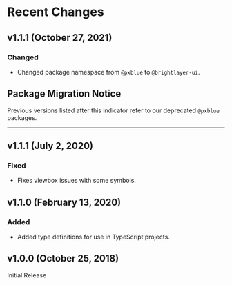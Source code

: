 # Recent Changes

## v1.1.1 (October 27, 2021)

### Changed

-   Changed package namespace from `@pxblue` to `@brightlayer-ui`.

## Package Migration Notice

Previous versions listed after this indicator refer to our deprecated `@pxblue` packages.

---

## v1.1.1 (July 2, 2020)

### Fixed

-   Fixes viewbox issues with some symbols.

## v1.1.0 (February 13, 2020)

### Added

-   Added type definitions for use in TypeScript projects.

## v1.0.0 (October 25, 2018)

Initial Release
